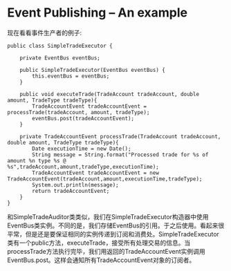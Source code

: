 # Event Publishing – An example
现在看看事件生产者的例子:
```
public class SimpleTradeExecutor {

    private EventBus eventBus;

    public SimpleTradeExecutor(EventBus eventBus) {
        this.eventBus = eventBus;
    }

    public void executeTrade(TradeAccount tradeAccount, double
amount, TradeType tradeType){
        TradeAccountEvent tradeAccountEvent = processTrade(tradeAccount, amount, tradeType);
        eventBus.post(tradeAccountEvent);
    }

    private TradeAccountEvent processTrade(TradeAccount tradeAccount, double amount, TradeType tradeType){
        Date executionTime = new Date();
        String message = String.format("Processed trade for %s of amount %n type %s @
%s",tradeAccount,amount,tradeType,executionTime);
        TradeAccountEvent tradeAccountEvent = new TradeAccountEvent(tradeAccount,amount,executionTime,tradeType);
        System.out.println(message);
        return tradeAccountEvent;
    }
}
```
和SimpleTradeAuditor类类似，我们在SimpleTradeExecutor构造器中使用EventBus类实例。不同的是，我们存储EventBus的引用。于之后使用。看起来很平常，但是还是要保证相同的实例传递到订阅和消费处。SimpleTradeExecutor类有一个public方法，executeTrade，接受所有处理交易的信息。当processTrade方法执行完毕，我们用返回的TradeAccountEvent实例调用EventBus.post。这样会通知所有TradeAccountEvent对象的订阅者。
